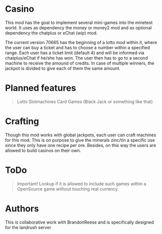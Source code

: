 Casino
======

This mod has the goal to implement several mini-games into the minetest world. It uses as dependency
the money or money2 mod and as optional dependency the chatplus or eChat (wip) mod.

The current version 70665 has the beginning of a lotto mod within it, where the user can buy a ticket
and has to choose a number within a specified range. Each user has a ticket limit (default 4)
and will be informed via chatplus/eChat if he/she has won. The user then has to go to a second machine
to receive the amound of credits. In case of multiple winners, the jackpot is divided to give
each of them the same amount.

Planned features
================

> Lotto
> Slotmachines
> Card Games (Black Jack or something like that)


Crafting
========

Though this mod works with global jackpots, each user can craft machines for this mod. This is on purpose
to give the minerals zinc/tin a specific use since they only have one recipe per ore. Besides, on this way
the users are allowed to build casinos on their own.


ToDo
====

> Important!
Lookup if it is allowed to include such games within a OpenSource game without touching real currency.

Authors
=======

This is collaborative work with BrandonReese and is specifically designed for the landrush server
